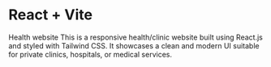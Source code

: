 # React + Vite

Health website This is a responsive health/clinic website built using React.js and styled with Tailwind CSS. It showcases a clean and modern UI suitable for private clinics, hospitals, or medical services.
